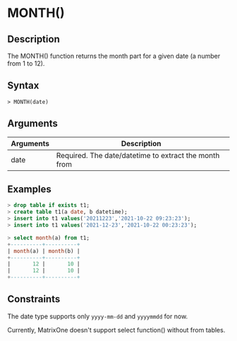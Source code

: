 # **MONTH()**

## **Description**

The MONTH() function returns the month part for a given date (a number from 1 to 12).

## **Syntax**

```
> MONTH(date)
```

## **Arguments**

|  Arguments   | Description  |
|  ----  | ----  |
| date  | Required.  The date/datetime to extract the month from |

## **Examples**

```sql
> drop table if exists t1;
> create table t1(a date, b datetime);
> insert into t1 values('20211223','2021-10-22 09:23:23');
> insert into t1 values('2021-12-23','2021-10-22 00:23:23');

> select month(a) from t1;
+----------+----------+
| month(a) | month(b) |
+----------+----------+
|       12 |       10 |
|       12 |       10 |
+----------+----------+
```

## **Constraints**

The date type supports only `yyyy-mm-dd` and `yyyymmdd` for now. 

Currently, MatrixOne doesn't support select function() without from tables.
